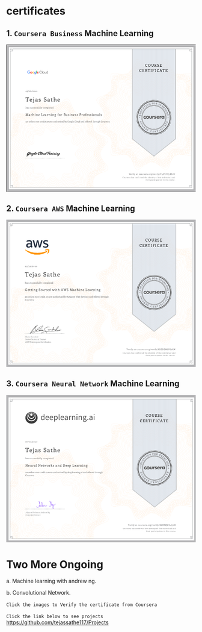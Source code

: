 # certificates

## 1. `Coursera Business` Machine Learning
[![Coursera Business Machine Learning](coursera_BM.png)](https://coursera.org/share/d47913f7792a86ded2c27613e21c972e)

## 2. `Coursera AWS` Machine Learning
[![Coursera Business Machine Learning](coursera_AWS.png)](https://coursera.org/share/a8842ac4434608eaf7f82ea06a09da03)

## 3. `Coursera Neural Network` Machine Learning
[![Coursera Business Machine Learning](coursera_NN.png)](https://coursera.org/share/c84d8282a47c76b72d1290d89ba04730)

# Two More Ongoing
a. Machine learning with andrew ng.

b. Convolutional Network.

``Click the images to Verify the certificate from Coursera``

``Click the link below to see projects``
https://github.com/tejassathe117/Projects